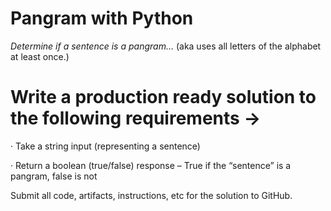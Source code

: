 # Pangram with Python
<i>Determine if a sentence is a pangram…</i> (aka uses all letters of the alphabet at least once.)

# Write a production ready solution to the following  requirements ->

·         Take a string input (representing a sentence)

·         Return a boolean (true/false) response – True if the  “sentence” is a pangram, false is not

Submit all code, artifacts, instructions, etc for the solution to GitHub.

